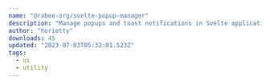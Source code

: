 ```yaml
---
name: "@rabee-org/svelte-popup-manager"
description: "Manage popups and toast notifications in Svelte applications."
author: "horietty"
downloads: 45
updated: "2023-07-03T05:32:01.523Z"
tags: 
  - ui
  - utility
---
```

